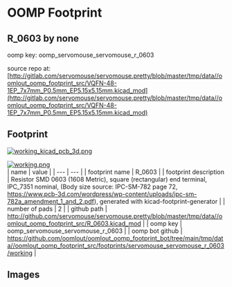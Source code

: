 # OOMP Footprint  
## R_0603  by none  
  
oomp key: oomp_servomouse_servomouse_r_0603  
  
source repo at: [http://gitlab.com/servomouse/servomouse.pretty/blob/master/tmp/data//oomlout_oomp_footprint_src/VQFN-48-1EP_7x7mm_P0.5mm_EP5.15x5.15mm.kicad_mod](http://gitlab.com/servomouse/servomouse.pretty/blob/master/tmp/data//oomlout_oomp_footprint_src/VQFN-48-1EP_7x7mm_P0.5mm_EP5.15x5.15mm.kicad_mod)  
## Footprint  
  
[![working_kicad_pcb_3d.png](working_kicad_pcb_3d_600.png)](working_kicad_pcb_3d.png)  
  
[![working.png](working_600.png)](working.png)  
| name | value | 
| --- | --- | 
| footprint name | R_0603 | 
| footprint description | Resistor SMD 0603 (1608 Metric), square (rectangular) end terminal, IPC_7351 nominal, (Body size source: IPC-SM-782 page 72, https://www.pcb-3d.com/wordpress/wp-content/uploads/ipc-sm-782a_amendment_1_and_2.pdf), generated with kicad-footprint-generator | 
| number of pads | 2 | 
| github path | http://github.com/servomouse/servomouse.pretty/blob/master/tmp/data//oomlout_oomp_footprint_src/R_0603.kicad_mod | 
| oomp key | oomp_servomouse_servomouse_r_0603 | 
| oomp bot github | https://github.com/oomlout/oomlout_oomp_footprint_bot/tree/main/tmp/data//oomlout_oomp_footprint_src/footprints/servomouse_servomouse_r_0603/working | 
## Images  
